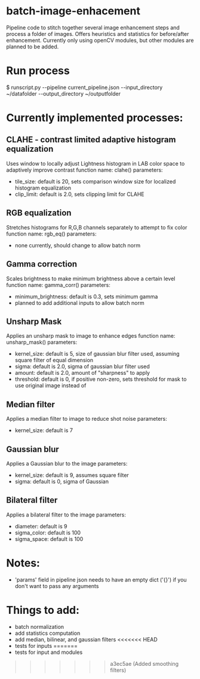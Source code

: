 # batch-image-enhacement
Pipeline code to stitch together several image enhancement steps and process a folder of images. Offers heuristics and statistics for before/after enhancement. Currently only using openCV modules, but other modules are planned to be added.

# Run process

$ runscript.py --pipeline current_pipeline.json --input_directory ~/datafolder --output_directory ~/outputfolder


# Currently implemented processes:

## CLAHE - contrast limited adaptive histogram equalization
Uses window to locally adjust Lightness histogram in LAB color space to adaptively improve contrast
function name: clahe()
parameters: 
- tile_size: default is 20, sets comparison window size for localized histogram equalization
- clip_limit: default is 2.0, sets clipping limit for CLAHE

## RGB equalization
Stretches histograms for R,G,B channels separately to attempt to fix color
function name: rgb_eq()
parameters:
- none currently, should change to allow batch norm

## Gamma correction
Scales brightness to make minimum brightness above a certain level
function name: gamma_corr()
parameters:
- minimum_brightness: default is 0.3, sets minimum gamma
- planned to add additional inputs to allow batch norm

## Unsharp Mask
Applies an unsharp mask to image to enhance edges
function name: unsharp_mask()
parameters:
- kernel_size: default is 5, size of gaussian blur filter used, assuming square filter of equal dimension
- sigma: default is 2.0, sigma of gaussian blur filter used
- amount: default is 2.0, amount of "sharpness" to apply
- threshold: default is 0, if positive non-zero, sets threshold for mask to use original image instead of 



## Median filter
Applies a median filter to image to reduce shot noise
parameters:
- kernel_size: default is 7

## Gaussian blur
Applies a Gaussian blur to the image
parameters:
- kernel_size: default is 9, assumes square filter
- sigma: default is 0, sigma of Gaussian

## Bilateral filter
Applies a bilateral filter to the image
parameters:
- diameter: default is 9
- sigma_color: default is 100
- sigma_space: default is 100





# Notes:
- 'params' field in pipeline json needs to have an empty dict ('{}') if you don't want to pass any arguments


# Things to add:
- batch normalization
- add statistics computation
- add median, bilinear, and gaussian filters
<<<<<<< HEAD
- tests for inputs
=======
- tests for input and modules
>>>>>>> a3ec5ae (Added smoothing filters)
